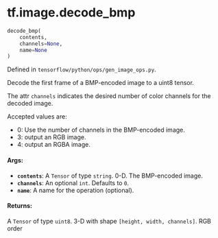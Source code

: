 <div itemscope itemtype="http://developers.google.com/ReferenceObject">
<meta itemprop="name" content="tf.image.decode_bmp" />
</div>

# tf.image.decode_bmp

``` python
decode_bmp(
    contents,
    channels=None,
    name=None
)
```



Defined in `tensorflow/python/ops/gen_image_ops.py`.

Decode the first frame of a BMP-encoded image to a uint8 tensor.

The attr `channels` indicates the desired number of color channels for the
decoded image.

Accepted values are:

*   0: Use the number of channels in the BMP-encoded image.
*   3: output an RGB image.
*   4: output an RGBA image.

#### Args:

* <b>`contents`</b>: A `Tensor` of type `string`. 0-D.  The BMP-encoded image.
* <b>`channels`</b>: An optional `int`. Defaults to `0`.
* <b>`name`</b>: A name for the operation (optional).


#### Returns:

  A `Tensor` of type `uint8`.
  3-D with shape `[height, width, channels]`. RGB order